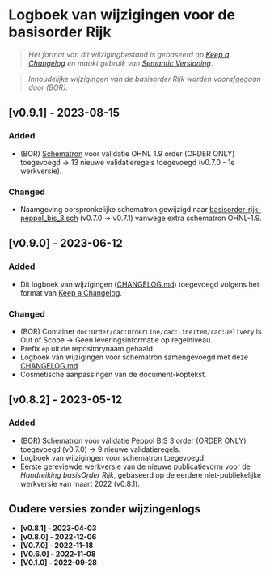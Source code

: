 # Logboek van wijzigingen voor de basisorder Rijk

> _Het format van dit wijzigingbestand is gebaseerd op [Keep a Changelog](https://keepachangelog.com/nl/1.1.0/) en maakt gebruik van [Semantic Versioning](https://semver.org/spec/v2.0.0.html)_.

> _Inhoudelijke wijzigingen van de basisorder Rijk worden voorafgegaan door (BOR)._

## [v0.9.1] - 2023-08-15

### Added

- (BOR) [Schematron](./schematron/basisorder-rijk-ohnl-1.9.sch) voor validatie OHNL 1.9 order (ORDER ONLY) toegevoegd → 13 nieuwe validatieregels toegevoegd (v0.7.0 - 1e werkversie).

### Changed

- Naamgeving oorspronkelijke schematron gewijzigd naar [basisorder-rijk-peppol_bis_3.sch](./schematron/basisorder-rijk-peppol-bis-3.sch) (v0.7.0 → v0.7.1) vanwege extra schematron OHNL-1.9.

## [v0.9.0] - 2023-06-12

### Added

- Dit logboek van wijzigingen ([CHANGELOG.md](./CHANGELOG.md)) toegevoegd volgens het format van [Keep a Changelog](https://keepachangelog.com/nl/1.1.0/).

### Changed

- (BOR) Container `doc:Order/cac:OrderLine/cac:LineItem/cac:Delivery` is Out of Scope → Geen leveringsinformatie op regelniveau.
- Prefix `ep` uit de repositorynaam gehaald.
- Logboek van wijzigingen voor schematron samengevoegd met deze [CHANGELOG.md](./CHANGELOG.md).
- Cosmetische aanpassingen van de document-koptekst.


## [v0.8.2] - 2023-05-12

### Added

- (BOR) [Schematron](./schematron/basisorder-rijk.sch) voor validatie Peppol BIS 3 order (ORDER ONLY) toegevoegd (v0.7.0) → 9 nieuwe validatieregels.
- Logboek van wijzigingen voor schematron toegevoegd.
- Eerste gereviewde werkversie van de nieuwe publicatievorm voor de <em>Handreiking basisOrder Rijk</em>, gebaseerd op de eerdere niet-publiekelijke werkversie van maart 2022 (v0.8.1).


## Oudere versies zonder wijzingenlogs

* **[v0.8.1] - 2023-04-03**
* **[v0.8.0] - 2022-12-06**
* **[V0.7.0] - 2022-11-18**
* **[V0.6.0] - 2022-11-08**
* **[V0.1.0] - 2022-09-28**